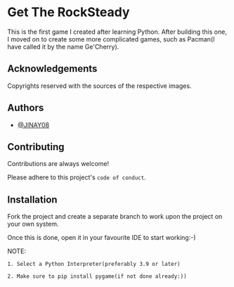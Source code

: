 
# Get The RockSteady

This is the first game I created after learning Python. After building this one, I moved on to create some more complicated games, such as Pacman(I have called it by the name Ge'Cherry).



## Acknowledgements

Copyrights reserved with the sources of the respective images.
## Authors

- [@JINAY08](https://github.com/JINAY08)

  
## Contributing

Contributions are always welcome!


Please adhere to this project's `code of conduct`.

  
## Installation

Fork the project and create a separate branch to work upon the project on your own system.

Once this is done, open it in your favourite IDE to start working:-)

NOTE:
    
    1. Select a Python Interpreter(preferably 3.9 or later)
    
    2. Make sure to pip install pygame(if not done already:))
    
    